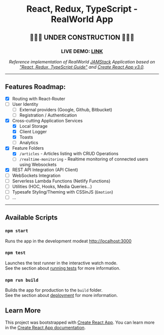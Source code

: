 <div align="center">

# React, Redux, TypeScript - RealWorld App

## 🚧🚧🚧 UNDER CONSTRUCTION 🚧🚧🚧

### **LIVE DEMO: [LINK](https://react-redux-typescript-realworld-app.netlify.com/)**

_Reference implementation of RealWorld [JAMStack](https://jamstack.org/) Application based on ["React, Redux, TypeScript Guide"](https://github.com/piotrwitek/react-redux-typescript-guide)
and [Create React App v3.0](https://facebook.github.io/create-react-app/)._

</div>

---

## Features Roadmap:
- [x] Routing with React-Router
- [ ] User Identity
  - [ ] External providers (Google, Github, Bitbucket)
  - [ ] Registration / Authentication
- [x] Cross-cutting Application Services
  - [x] Local Storage
  - [x] Client Logger
  - [x] Toasts
  - [ ] Analytics
- [x] Feature Folders
  - [x] `/articles` - Articles listing with CRUD Operations
  - [ ] `/realtime-monitoring` - Realtime monitoring of connected users using Websockets
- [x] REST API Integration (API Client)
- [ ] WebSockets Integration
- [ ] Serverless Lambda Functions (Netlify Functions)
- [ ] Utilities (HOC, Hooks, Media Queries...)
- [ ] Typesafe Styling/Theming with CSSinJS (`Emotion`)
- [ ] ...

---

## Available Scripts

### `npm start`

Runs the app in the development modeat [http://localhost:3000](http://localhost:3000)

### `npm test`

Launches the test runner in the interactive watch mode.<br>
See the section about [running tests](https://facebook.github.io/create-react-app/docs/running-tests) for more information.

### `npm run build`

Builds the app for production to the `build` folder.<br>
See the section about [deployment](https://facebook.github.io/create-react-app/docs/deployment) for more information.

## Learn More
This project was bootstrapped with [Create React App](https://github.com/facebook/create-react-app). You can learn more in the [Create React App documentation](https://facebook.github.io/create-react-app/docs/getting-started).

